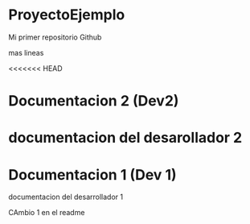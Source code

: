 # ProyectoEjemplo
Mi primer repositorio Github

mas lineas

<<<<<<< HEAD



# Documentacion 2 (Dev2)
documentacion del desarollador 2
=======
# Documentacion 1 (Dev 1) 
documentacion del desarrollador 1


CAmbio 1 en el readme 